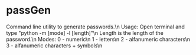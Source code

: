 # passGen
Command line utility to generate passwords.\n
Usage: Open terminal and type "python -m [mode] -l [length]"\n
Length is the length of the password.\n
Modes: 0 - numeric\n
       1 - letters\n
       2 - alfanumeric characters\n
       3 - alfanumeric characters + symbols\n
       
